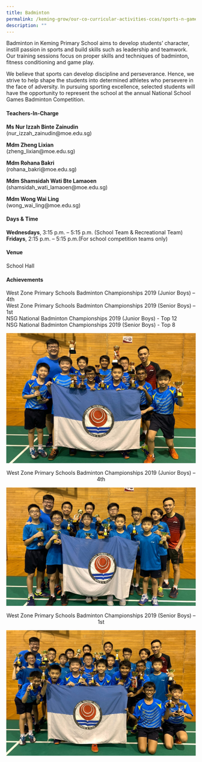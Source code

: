 ```yaml
---
title: Badminton
permalink: /keming-grow/our-co-curricular-activities-ccas/sports-n-games/badminton/
description: ""
---
```

<p>Badminton in Keming Primary School aims to develop students’ character, instill passion in sports and build skills such as leadership and teamwork. Our training sessions focus on proper skills and techniques of badminton, fitness conditioning and game play.</p>
<p>We believe that sports can develop discipline and perseverance. Hence, we strive to help shape the students into determined athletes who persevere in the face of adversity. In pursuing sporting excellence, selected students will have the opportunity to represent the school at the annual National School Games Badminton Competition.</p>
<h4>Teachers-In-Charge</h4>
<p><strong>Ms Nur Izzah Binte Zainudin<br></strong>(nur_izzah_zainudin@moe.edu.sg)</p>
<p><strong>Mdm Zheng Lixian<br></strong>(zheng_lixian@moe.edu.sg)</p>
<p><strong>Mdm Rohana Bakri<br></strong>(rohana_bakri@moe.edu.sg)</p>
<p><strong>Mdm Shamsidah Wati Bte Lamaoen<br></strong>(shamsidah_wati_lamaoen@moe.edu.sg)</p>
<p><strong>Mdm Wong Wai Ling<br></strong>(wong_wai_ling@moe.edu.sg)</p>
<h4>Days &amp; Time</h4>
<p><strong>Wednesdays</strong>, 3:15 p.m. – 5:15 p.m. (School Team &amp; Recreational Team)<br><strong>Fridays</strong>, 2:15 p.m. – 5:15 p.m.(For school competition teams only)</p>
<h4>Venue</h4>
<p>School Hall</p>
<h4>Achievements</h4>
<p>West Zone Primary Schools Badminton Championships 2019 (Junior Boys) – 4th<br>West Zone Primary Schools Badminton Championships 2019 (Senior Boys) – 1st<br>NSG National Badminton Championships 2019 (Junior Boys) - Top 12<br>NSG National Badminton Championships 2019 (Senior Boys) - Top 8</p>
<img src="/images/bad1.jpg">
<p style="text-align: center;">West Zone Primary Schools Badminton Championships 2019 (Junior Boys) – 4th</p>
<img src="/images/bad2.jpg">
<p style="text-align: center;">West Zone Primary Schools Badminton Championships 2019 (Senior Boys) – 1st</p>
<img src="/images/bad3.jpg"><br>
